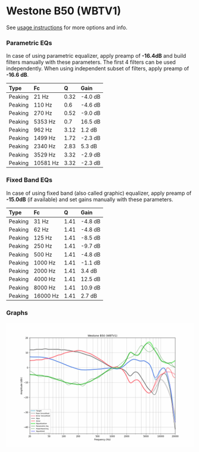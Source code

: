 # Westone B50 (WBTV1)
See [usage instructions](https://github.com/jaakkopasanen/AutoEq#usage) for more options and info.

### Parametric EQs
In case of using parametric equalizer, apply preamp of **-16.4dB** and build filters manually
with these parameters. The first 4 filters can be used independently.
When using independent subset of filters, apply preamp of **-16.6 dB**.

| Type    | Fc       |    Q | Gain    |
|:--------|:---------|:-----|:--------|
| Peaking | 21 Hz    | 0.32 | -4.0 dB |
| Peaking | 110 Hz   | 0.6  | -4.6 dB |
| Peaking | 270 Hz   | 0.52 | -9.0 dB |
| Peaking | 5353 Hz  | 0.7  | 16.5 dB |
| Peaking | 962 Hz   | 3.12 | 1.2 dB  |
| Peaking | 1499 Hz  | 1.72 | -2.3 dB |
| Peaking | 2340 Hz  | 2.83 | 5.3 dB  |
| Peaking | 3529 Hz  | 3.32 | -2.9 dB |
| Peaking | 10581 Hz | 3.32 | -2.3 dB |

### Fixed Band EQs
In case of using fixed band (also called graphic) equalizer, apply preamp of **-15.0dB**
(if available) and set gains manually with these parameters.

| Type    | Fc       |    Q | Gain    |
|:--------|:---------|:-----|:--------|
| Peaking | 31 Hz    | 1.41 | -4.8 dB |
| Peaking | 62 Hz    | 1.41 | -4.8 dB |
| Peaking | 125 Hz   | 1.41 | -8.5 dB |
| Peaking | 250 Hz   | 1.41 | -9.7 dB |
| Peaking | 500 Hz   | 1.41 | -4.8 dB |
| Peaking | 1000 Hz  | 1.41 | -1.1 dB |
| Peaking | 2000 Hz  | 1.41 | 3.4 dB  |
| Peaking | 4000 Hz  | 1.41 | 12.5 dB |
| Peaking | 8000 Hz  | 1.41 | 10.9 dB |
| Peaking | 16000 Hz | 1.41 | 2.7 dB  |

### Graphs
![](./Westone%20B50%20(WBTV1).png)